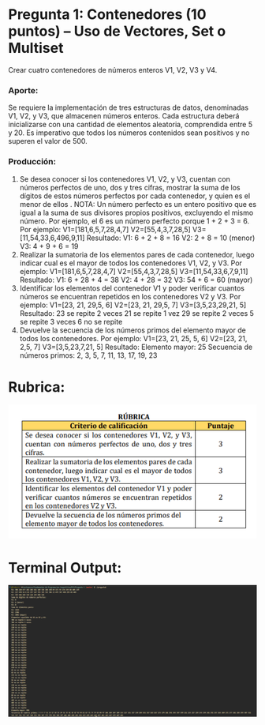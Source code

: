 # Pregunta 1: Contenedores (10 puntos) – Uso de Vectores, Set o Multiset
Crear cuatro contenedores de números enteros V1, V2, V3 y V4.
### Aporte:
Se requiere la implementación de tres estructuras de datos, denominadas V1, V2, y V3, que
almacenen números enteros. Cada estructura deberá inicializarse con una cantidad de
elementos aleatoria, comprendida entre 5 y 20. Es imperativo que todos los números
contenidos sean positivos y no superen el valor de 500.
### Producción:
1. Se desea conocer si los contenedores V1, V2, y V3, cuentan con números perfectos de
uno, dos y tres cifras, mostrar la suma de los dígitos de estos números perfectos por
cada contenedor, y quien es el menor de ellos .
NOTA: Un número perfecto es un entero positivo que es igual a la suma de sus
divisores propios positivos, excluyendo el mismo número. Por ejemplo, el 6 es un
número perfecto porque 1 + 2 + 3 = 6.
Por ejemplo:
V1=[181,6,5,7,28,4,7]
V2=[55,4,3,7,28,5]
V3=[11,54,33,6,496,9,11]
Resultado:
V1: 6 + 2 + 8 = 16
V2: 2 + 8 = 10 (menor)
V3: 4 + 9 + 6 = 19
2. Realizar la sumatoria de los elementos pares de cada contenedor, luego indicar cual
es el mayor de todos los contenedores V1, V2, y V3.
Por ejemplo:
V1=[181,6,5,7,28,4,7]
V2=[55,4,3,7,28,5]
V3=[11,54,33,6,7,9,11]
Resultado:
V1: 6 + 28 + 4 = 38
V2: 4 + 28 = 32
V3: 54 + 6 = 60 (mayor)
3. Identificar los elementos del contenedor V1 y poder verificar cuantos números se
encuentran repetidos en los contenedores V2 y V3.
Por ejemplo:
V1=[23, 21, 29,5, 6]
V2=[23, 21, 29,5, 7]
V3=[3,5,23,29,21, 5]
Resultado:
23 se repite 2 veces
21 se repite 1 vez
29 se repite 2 veces
5 se repite 3 veces
6 no se repite
4. Devuelve la secuencia de los números primos del elemento mayor de todos los
contenedores.
Por ejemplo:
V1=[23, 21, 25, 5, 6]
V2=[23, 21, 2,5, 7]
V3=[3,5,23,7,21, 5]
Resultado:
Elemento mayor: 25
Secuencia de números primos: 2, 3, 5, 7, 11, 13, 17, 19, 23

# Rubrica:
![](src/Rubrica.png)

# Terminal Output:
![](src/output.png)